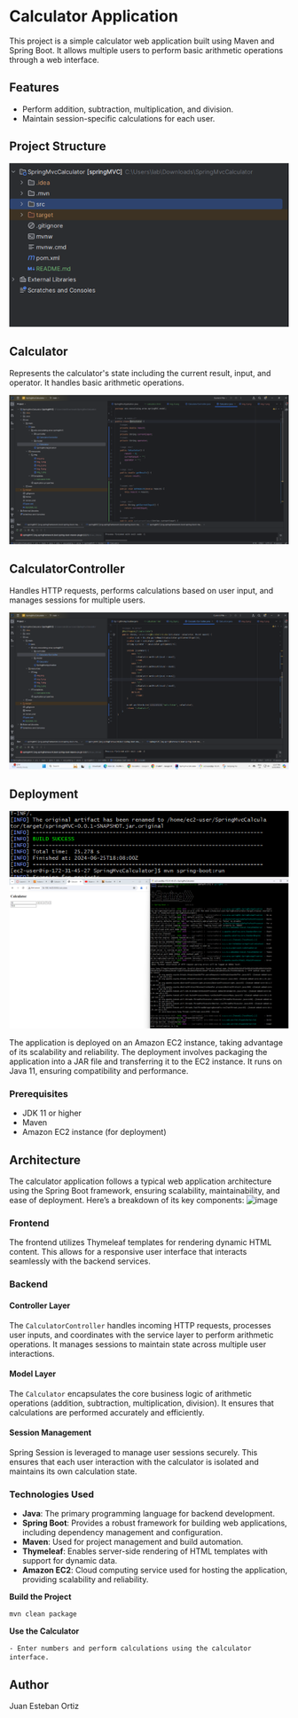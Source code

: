 # Calculator Application

This project is a simple calculator web application built using Maven and Spring Boot. It allows multiple users to perform basic arithmetic operations through a web interface.

## Features

- Perform addition, subtraction, multiplication, and division.
- Maintain session-specific calculations for each user.

## Project Structure

![img_2.png](src%2Fmain%2Fresources%2Fimg%2Fimg_2.png)

## Calculator

Represents the calculator's state including the current result, input, and operator. It handles basic arithmetic operations.

![img_4.png](src%2Fmain%2Fresources%2Fimg%2Fimg_4.png)

## CalculatorController

Handles HTTP requests, performs calculations based on user input, and manages sessions for multiple users.

![img_3.png](src%2Fmain%2Fresources%2Fimg%2Fimg_3.png)

## Deployment

![img_2.png](src/main/resources/img/img_25.png)
![img_1.png](src/main/resources/img/img_15.png)

The application is deployed on an Amazon EC2 instance, taking advantage of its scalability 
and reliability. The deployment involves packaging the application into a JAR file and transferring it to the EC2 instance. It runs on Java 11, ensuring compatibility and performance.

### Prerequisites

- JDK 11 or higher
- Maven
- Amazon EC2 instance (for deployment)


## Architecture

The calculator application follows a typical web application architecture using the Spring Boot framework, ensuring scalability, maintainability, and ease of deployment. Here’s a breakdown of its key components:
![image](https://github.com/juaneortiz1/SpringMvcCalculator/assets/97971732/fbeba40c-59ab-45a8-8b4a-ae3bfa3f5b2f)

### Frontend
The frontend utilizes Thymeleaf templates for rendering dynamic HTML content. This allows for a responsive user interface that interacts seamlessly with the backend services.

### Backend

#### Controller Layer
The `CalculatorController` handles incoming HTTP requests, processes user inputs, and coordinates with the service layer to perform arithmetic operations. It manages sessions to maintain state across multiple user interactions.

#### Model Layer
The `Calculator` encapsulates the core business logic of arithmetic operations (addition, subtraction, multiplication, division). It ensures that calculations are performed accurately and efficiently.

#### Session Management
Spring Session is leveraged to manage user sessions securely. This ensures that each user interaction with the calculator is isolated and maintains its own calculation state.

### Technologies Used
- **Java**: The primary programming language for backend development.
- **Spring Boot**: Provides a robust framework for building web applications, including dependency management and configuration.
- **Maven**: Used for project management and build automation.
- **Thymeleaf**: Enables server-side rendering of HTML templates with support for dynamic data.
- **Amazon EC2**: Cloud computing service used for hosting the application, providing scalability and reliability.


**Build the Project**

   ```bash
   mvn clean package
   ```

**Use the Calculator**

    - Enter numbers and perform calculations using the calculator interface.


## Author

Juan Esteban Ortiz






